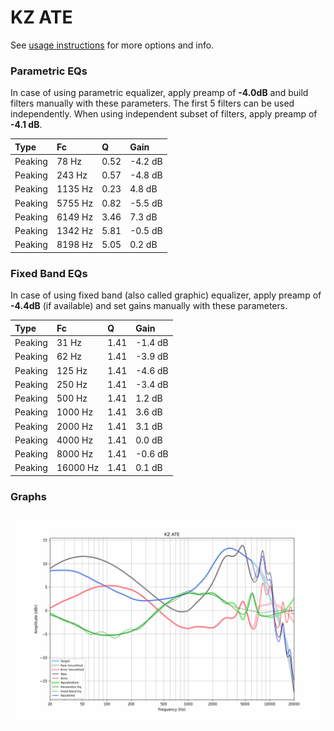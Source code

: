 # KZ ATE
See [usage instructions](https://github.com/jaakkopasanen/AutoEq#usage) for more options and info.

### Parametric EQs
In case of using parametric equalizer, apply preamp of **-4.0dB** and build filters manually
with these parameters. The first 5 filters can be used independently.
When using independent subset of filters, apply preamp of **-4.1 dB**.

| Type    | Fc      |    Q | Gain    |
|:--------|:--------|:-----|:--------|
| Peaking | 78 Hz   | 0.52 | -4.2 dB |
| Peaking | 243 Hz  | 0.57 | -4.8 dB |
| Peaking | 1135 Hz | 0.23 | 4.8 dB  |
| Peaking | 5755 Hz | 0.82 | -5.5 dB |
| Peaking | 6149 Hz | 3.46 | 7.3 dB  |
| Peaking | 1342 Hz | 5.81 | -0.5 dB |
| Peaking | 8198 Hz | 5.05 | 0.2 dB  |

### Fixed Band EQs
In case of using fixed band (also called graphic) equalizer, apply preamp of **-4.4dB**
(if available) and set gains manually with these parameters.

| Type    | Fc       |    Q | Gain    |
|:--------|:---------|:-----|:--------|
| Peaking | 31 Hz    | 1.41 | -1.4 dB |
| Peaking | 62 Hz    | 1.41 | -3.9 dB |
| Peaking | 125 Hz   | 1.41 | -4.6 dB |
| Peaking | 250 Hz   | 1.41 | -3.4 dB |
| Peaking | 500 Hz   | 1.41 | 1.2 dB  |
| Peaking | 1000 Hz  | 1.41 | 3.6 dB  |
| Peaking | 2000 Hz  | 1.41 | 3.1 dB  |
| Peaking | 4000 Hz  | 1.41 | 0.0 dB  |
| Peaking | 8000 Hz  | 1.41 | -0.6 dB |
| Peaking | 16000 Hz | 1.41 | 0.1 dB  |

### Graphs
![](./KZ%20ATE.png)